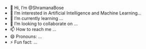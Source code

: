 - 👋 Hi, I’m @ShramanaBose
- 👀 I’m interested in Artificial Intelligence and Machine Learning...
- 🌱 I’m currently learning ...
- 💞️ I’m looking to collaborate on ...
- 📫 How to reach me ...
- 😄 Pronouns: ...
- ⚡ Fun fact: ...

<!---
ShramanaBose/ShramanaBose is a ✨ special ✨ repository because its `README.md` (this file) appears on your GitHub profile.
You can click the Preview link to take a look at your changes.
--->
